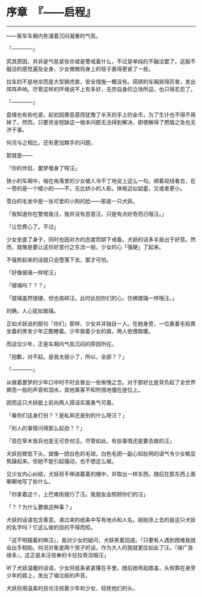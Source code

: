 # 序章　『——启程』

------

——客车车厢内弥漫着沉闷凝重的气氛。

「————」

究其原因，并非是气氛紧张亦或是警戒着什么，不过是单纯的不融洽罢了。这股不融洽的感觉遍及全身，少女微微将身上的毯子裹得更紧了一些。

拉车的不是地龙而是大型狮虎兽，安全措施一概没有。简陋的车厢晃得厉害，发出阵阵声响。尽管这样的环境说不上有多好，无奈自身的立场所迫，也只得忍忍了。

「————」

盘缠也有些吃紧。起初因罪恶感而犹豫了半天的手上的金币，为了生计也不得不用掉了。然而，只要资金短缺这一根本问题无法得到解决，即使解得了燃眉之急也无济于事。

何况与之相比，还有更加棘手的问题。

那就是——

「你的伴侣，噩梦缠身了呀汪」

狭小的车厢中，缩在角落里的少女被人冷不丁地说上这么一句。顺着视线看去，在一旁的是一个矮小的——不，无比娇小的人影。体格近似幼童，又或者更小。

雪白的毛发中是一张可爱的小狗的脸——那是一只犬妖。

「我知道你在警惕我汪，我并没有恶意汪，只是有点好奇而已哦汪。」

「让您费心了。不过」

少女坐直了身子，同时也因对方的态度而卸下戒备。犬妖的话多半是出于好意。然而，就像是要让这份好意付之东流一般，少女的心「强硬」了起来。

不强势起来的话就只会堕落下去，那才可怕。

「好像玻璃一样呢汪」

「玻璃吗？？？」

「玻璃虽然很硬，但也易碎汪。此时此刻你们的心，仿佛玻璃一样哦汪。」

的确，人心犹如玻璃。

正如犬妖说的那句「你们」那样，少女并非独自一人。在她身旁，一位裹着毛毯靠坐着的黑发少年正酣睡着。少年挨着少女的肩，两人依偎取暖。

而这位少年，正是车厢内气氛沉闷的原因所在。

「抱歉，对不起。是我太弱小了，所以，全部？？」

「————」

从做着噩梦的少年口中时不时会冒出一些惭愧之念。对于那好比是背负起了全世界罪恶一般的声音和泪水，其他乘客不知所措地僵在座位上。

因而这只犬妖能上前向两人搭话实属勇气可嘉。

「看你们这身打扮？？是私奔还是别的什么呀汪？」

「别人的事情问得那么起劲？？」

「现在草木皆兵也是无可奈何汪。尽管如此，有些事情还是要去做的汪」

犬妖抱臂低下头，就像一团白色的毛球。白色毛团一副心知肚明的语气令少女略显焦躁起来。但她不能引起骚动，也不想这么做。

见少女内心纠结，犬妖将手伸进戴着的帽中，并取出一样东西。随后在那东西上面唰唰地写了些什么。

「你拿着这个，上巴南街就行了汪。我朋友会照顾你们的汪」

「？？为什么要做这种事？」

犬妖的话语包含善意。递过来的纸条中写有地点和人名。刚刚添上去的是这只犬妖的名字吗？它这么做的目的不得而知。

「这不明摆着的嘛汪」，面对少女的疑问，犬妖笑着回道。「只要有人遇到困难我就会出手相助。何况对象是两个孩子的话，作为大人的我就更应如此了汪。『缘广良缘多』，这正是本汪信奉的卡拉拉奇流哦汪」

听了犬妖温暖的话语，少女将纸条紧紧攥在手里。随后她弯起膝盖，头侧靠在身旁少年的肩上，发出了啜泣般的声音。

犬妖则用温柔的目光注视着少年和少女，轻抚他们的头。

